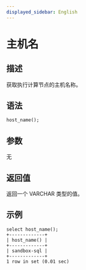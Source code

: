 ```yaml
---
displayed_sidebar: English
---
```


# 主机名

## 描述

获取执行计算节点的主机名称。

## 语法

```Haskell
host_name();
```

## 参数

无

## 返回值

返回一个 VARCHAR 类型的值。

## 示例

```Plaintext
select host_name();
+-------------+
| host_name() |
+-------------+
| sandbox-sql |
+-------------+
1 row in set (0.01 sec)
```
